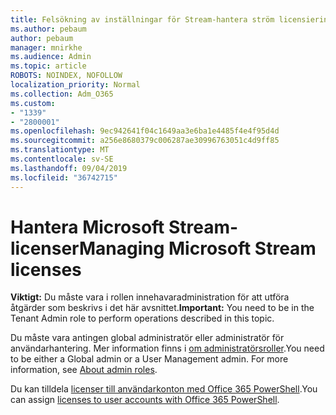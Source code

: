 ```yaml
---
title: Felsökning av inställningar för Stream-hantera ström licensiering
ms.author: pebaum
author: pebaum
manager: mnirkhe
ms.audience: Admin
ms.topic: article
ROBOTS: NOINDEX, NOFOLLOW
localization_priority: Normal
ms.collection: Adm_O365
ms.custom:
- "1339"
- "2800001"
ms.openlocfilehash: 9ec942641f04c1649aa3e6ba1e4485f4e4f95d4d
ms.sourcegitcommit: a256e8680379c006287ae30996763051c4d9ff85
ms.translationtype: MT
ms.contentlocale: sv-SE
ms.lasthandoff: 09/04/2019
ms.locfileid: "36742715"
---
```

# <a name="managing-microsoft-stream-licenses"></a><span data-ttu-id="04c3e-102">Hantera Microsoft Stream-licenser</span><span class="sxs-lookup"><span data-stu-id="04c3e-102">Managing Microsoft Stream licenses</span></span>

<span data-ttu-id="04c3e-103">**Viktigt:** Du måste vara i rollen innehavaradministration för att utföra åtgärder som beskrivs i det här avsnittet.</span><span class="sxs-lookup"><span data-stu-id="04c3e-103">**Important:** You need to be in the Tenant Admin role to perform operations described in this topic.</span></span>

<span data-ttu-id="04c3e-104">Du måste vara antingen global administratör eller administratör för användarhantering. Mer information finns i [om administratörsroller](https://docs.microsoft.com/office365/admin/add-users/about-admin-roles).</span><span class="sxs-lookup"><span data-stu-id="04c3e-104">You need to be either a Global admin or a User Management admin. For more information, see [About admin roles](https://docs.microsoft.com/office365/admin/add-users/about-admin-roles).</span></span>

<span data-ttu-id="04c3e-105">Du kan tilldela [licenser till användarkonton med Office 365 PowerShell](https://go.microsoft.com/fwlink/p/?linkid=850410).</span><span class="sxs-lookup"><span data-stu-id="04c3e-105">You can assign [licenses to user accounts with Office 365 PowerShell](https://go.microsoft.com/fwlink/p/?linkid=850410).</span></span>
